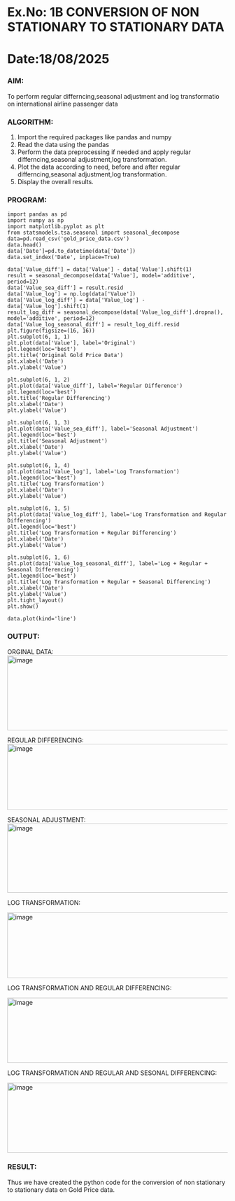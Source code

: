 # Ex.No: 1B                     CONVERSION OF NON STATIONARY TO STATIONARY DATA
# Date:18/08/2025 

### AIM:
To perform regular differncing,seasonal adjustment and log transformatio on international airline passenger data
### ALGORITHM:
1. Import the required packages like pandas and numpy
2. Read the data using the pandas
3. Perform the data preprocessing if needed and apply regular differncing,seasonal adjustment,log transformation.
4. Plot the data according to need, before and after regular differncing,seasonal adjustment,log transformation.
5. Display the overall results.
### PROGRAM:
```
import pandas as pd
import numpy as np
import matplotlib.pyplot as plt
from statsmodels.tsa.seasonal import seasonal_decompose
data=pd.read_csv('gold_price_data.csv')
data.head()
data['Date']=pd.to_datetime(data['Date']) 
data.set_index('Date', inplace=True)
```
```
data['Value_diff'] = data['Value'] - data['Value'].shift(1)
result = seasonal_decompose(data['Value'], model='additive', period=12)
data['Value_sea_diff'] = result.resid
data['Value_log'] = np.log(data['Value'])
data['Value_log_diff'] = data['Value_log'] - data['Value_log'].shift(1)
result_log_diff = seasonal_decompose(data['Value_log_diff'].dropna(), model='additive', period=12)
data['Value_log_seasonal_diff'] = result_log_diff.resid
plt.figure(figsize=(16, 16))
plt.subplot(6, 1, 1)
plt.plot(data['Value'], label='Original')
plt.legend(loc='best')
plt.title('Original Gold Price Data')
plt.xlabel('Date')
plt.ylabel('Value')
```
```
plt.subplot(6, 1, 2)
plt.plot(data['Value_diff'], label='Regular Difference')
plt.legend(loc='best')
plt.title('Regular Differencing')
plt.xlabel('Date')
plt.ylabel('Value')

```
```
plt.subplot(6, 1, 3)
plt.plot(data['Value_sea_diff'], label='Seasonal Adjustment')
plt.legend(loc='best')
plt.title('Seasonal Adjustment')
plt.xlabel('Date')
plt.ylabel('Value')
```
```
plt.subplot(6, 1, 4)
plt.plot(data['Value_log'], label='Log Transformation')
plt.legend(loc='best')
plt.title('Log Transformation')
plt.xlabel('Date')
plt.ylabel('Value')
```
```
plt.subplot(6, 1, 5)
plt.plot(data['Value_log_diff'], label='Log Transformation and Regular Differencing')
plt.legend(loc='best')
plt.title('Log Transformation + Regular Differencing')
plt.xlabel('Date')
plt.ylabel('Value')

```
```
plt.subplot(6, 1, 6)
plt.plot(data['Value_log_seasonal_diff'], label='Log + Regular + Seasonal Differencing')
plt.legend(loc='best')
plt.title('Log Transformation + Regular + Seasonal Differencing')
plt.xlabel('Date')
plt.ylabel('Value')
plt.tight_layout()
plt.show()

```
```
data.plot(kind='line')

```

### OUTPUT:
ORGINAL DATA:
<img width="910" height="171" alt="image" src="https://github.com/user-attachments/assets/f77922a8-0fd2-45ab-bd46-f962522640a4" />


REGULAR DIFFERENCING:
<img width="917" height="151" alt="image" src="https://github.com/user-attachments/assets/21dc3ebb-099f-4303-b538-74a4f74b33fd" />



SEASONAL ADJUSTMENT:
<img width="913" height="158" alt="image" src="https://github.com/user-attachments/assets/2f60b0bc-c141-4991-a49a-701f54c17110" />



LOG TRANSFORMATION:


<img width="920" height="150" alt="image" src="https://github.com/user-attachments/assets/cbb88668-361a-4eed-8631-ffac4712d6d5" />

LOG TRANSFORMATION AND REGULAR DIFFERENCING:




<img width="913" height="149" alt="image" src="https://github.com/user-attachments/assets/62439c85-6340-497a-88fd-cb7c51c02d90" />


LOG TRANSFORMATION AND REGULAR AND SESONAL DIFFERENCING:



<img width="939" height="160" alt="image" src="https://github.com/user-attachments/assets/9db08570-8871-485f-8647-f664f51f4709" />

### RESULT:
Thus we have created the python code for the conversion of non stationary to stationary data on Gold Price
data.
